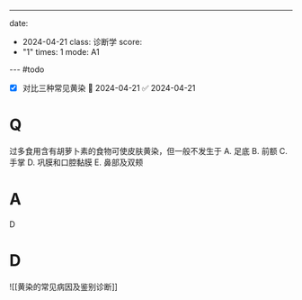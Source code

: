 ---
date:
  - 2024-04-21
class: 诊断学
score:
  - "1"
times: 1
mode: A1

--- #todo
- [x] 对比三种常见黄染 📅 2024-04-21 ✅ 2024-04-21


# Q
过多食用含有胡萝卜素的食物可使皮肤黄染，但一般不发生于
A. 足底 
B. 前额 
C. 手掌
D. 巩膜和口腔黏膜 
E. 鼻部及双颊

# A

D



# D
![[黄染的常见病因及鉴别诊断]]